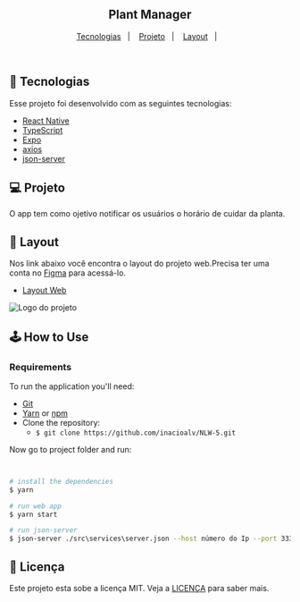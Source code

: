 <h2 align="center">
  Plant Manager
</h2>


<p align="center">
  <a href="#-tecnologias">Tecnologias</a>&nbsp;&nbsp;&nbsp;|&nbsp;&nbsp;&nbsp;
  <a href="#-projeto">Projeto</a>&nbsp;&nbsp;&nbsp;|&nbsp;&nbsp;&nbsp;
  <a href="#-layout">Layout</a>&nbsp;&nbsp;&nbsp;|&nbsp;&nbsp;&nbsp;
</p>


<br>


## 🚀 Tecnologias

Esse projeto foi desenvolvido com as seguintes tecnologias:

- [React Native](https://reactnative.dev/)
- [TypeScript](https://www.typescriptlang.org/)
- [Expo](https://expo.io/)
- [axios](https://github.com/axios/axios)
- [json-server](https://www.npmjs.com/package/json-server)

## 💻 Projeto

O app tem como ojetivo notificar os usuários o horário de cuidar da planta.




## 🔖 Layout

Nos link abaixo você encontra o layout do projeto web.Precisa ter uma conta no [Figma](http://figma.com/) para acessá-lo.

- [Layout Web](https://www.figma.com/file/7nh18T6yjududHKgY3DAP4/PlantManager-(Copy))


<img alt="Logo do projeto" src="/" />


## :joystick: How to Use

### Requirements

To run the application you'll need:
* [Git](https://git-scm.com)
* [Yarn](https://yarnpkg.com/) or [npm](https://www.npmjs.com/)
* Clone the repository:
  * ```$ git clone https://github.com/inacioalv/NLW-5.git ```


Now go to project folder and run:


```bash


# install the dependencies
$ yarn

# run web app
$ yarn start

# run json-server
$ json-server ./src\services\server.json --host número do Ip --port 3333 --delay 700
```




## 📝 Licença

Este projeto esta sobe a licença MIT. Veja a [LICENÇA](https://opensource.org/licenses/MIT) para saber mais.


